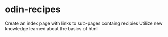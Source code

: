 # odin-recipes
Create an index page with links to sub-pages containg recipies
Utilize new knowledge learned about the basics of html